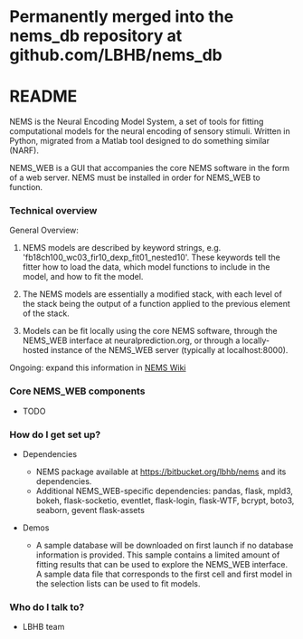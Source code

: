 # Permanently merged into the nems_db repository at github.com/LBHB/nems_db #



# README #

NEMS is the Neural Encoding Model System, a set of tools for fitting computational models for the neural encoding of sensory stimuli.  Written in Python, migrated from a Matlab tool designed to do something similar (NARF).

NEMS_WEB is a GUI that accompanies the core NEMS software in the form of a web server. NEMS must be installed in order for NEMS_WEB to function.

### Technical overview ###

General Overview:

1. NEMS models are described by keyword strings, e.g. 'fb18ch100_wc03_fir10_dexp_fit01_nested10'. These keywords tell the fitter how to load the data, which model functions to include in the model, and how to fit the model.

2. The NEMS models are essentially a modified stack, with each level of the stack being the output of a function applied to the previous element of the stack.

3. Models can be fit locally using the core NEMS software, through the NEMS_WEB interface at neuralprediction.org, or through a locally-hosted instance of the NEMS_WEB server (typically at localhost:8000).


Ongoing: expand this information in [NEMS Wiki](https://bitbucket.org/lbhb/nems/wiki/Home)

### Core NEMS_WEB components ###

* TODO

### How do I get set up? ###

* Dependencies
    * NEMS package available at https://bitbucket.org/lbhb/nems and its dependencies.
    * Additional NEMS_WEB-specific dependencies: pandas, flask, mpld3, bokeh, flask-socketio, eventlet, flask-login, flask-WTF, bcrypt, boto3, seaborn, gevent
    flask-assets

* Demos
    * A sample database will be downloaded on first launch if no database information is provided. This sample contains a limited amount of fitting results that can be used to explore the NEMS_WEB interface. A sample data file that corresponds to the first cell and first model in the selection lists can be used to fit models.

### Who do I talk to? ###

* LBHB team
